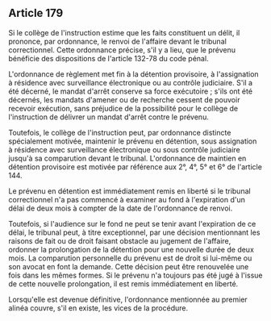 Article 179
----
Si le collège de l'instruction estime que les faits constituent un délit, il
prononce, par ordonnance, le renvoi de l'affaire devant le tribunal
correctionnel. Cette ordonnance précise, s'il y a lieu, que le prévenu bénéficie
des dispositions de l'article 132-78 du code pénal.

L'ordonnance de règlement met fin à la détention provisoire, à l'assignation à
résidence avec surveillance électronique ou au contrôle judiciaire. S'il a été
décerné, le mandat d'arrêt conserve sa force exécutoire ; s'ils ont été
décernés, les mandats d'amener ou de recherche cessent de pouvoir recevoir
exécution, sans préjudice de la possibilité pour le collège de l'instruction de
délivrer un mandat d'arrêt contre le prévenu.

Toutefois, le collège de l'instruction peut, par ordonnance distincte
spécialement motivée, maintenir le prévenu en détention, sous assignation à
résidence avec surveillance électronique ou sous contrôle judiciaire jusqu'à sa
comparution devant le tribunal. L'ordonnance de maintien en détention provisoire
est motivée par référence aux 2°, 4°, 5° et 6° de l'article 144.

Le prévenu en détention est immédiatement remis en liberté si le tribunal
correctionnel n'a pas commencé à examiner au fond à l'expiration d'un délai de
deux mois à compter de la date de l'ordonnance de renvoi.

Toutefois, si l'audience sur le fond ne peut se tenir avant l'expiration de ce
délai, le tribunal peut, à titre exceptionnel, par une décision mentionnant les
raisons de fait ou de droit faisant obstacle au jugement de l'affaire, ordonner
la prolongation de la détention pour une nouvelle durée de deux mois. La
comparution personnelle du prévenu est de droit si lui-même ou son avocat en
font la demande. Cette décision peut être renouvelée une fois dans les mêmes
formes. Si le prévenu n'a toujours pas été jugé à l'issue de cette nouvelle
prolongation, il est remis immédiatement en liberté.

Lorsqu'elle est devenue définitive, l'ordonnance mentionnée au premier alinéa
couvre, s'il en existe, les vices de la procédure.

